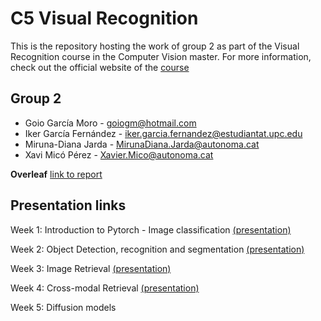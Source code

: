 # C5 Visual Recognition #
This is the repository hosting the work of group 2 as part of the Visual Recognition course in the Computer Vision master. For more information, check out the official website of the [course](https://mcv.uab.cat/c5-visual-recognition/)

## Group 2 ##
* Goio García Moro - goiogm@hotmail.com
* Iker García Fernández - iker.garcia.fernandez@estudiantat.upc.edu
* Miruna-Diana Jarda - MirunaDiana.Jarda@autonoma.cat
* Xavi Micó Pérez - Xavier.Mico@autonoma.cat

**Overleaf**
[link to report](https://www.overleaf.com/read/nkvrrpfjvkcd#5515d9)

**Presentation links**
----------------------
Week 1: Introduction to Pytorch - Image classification [(presentation)](https://www.canva.com/design/DAF9zKCwxqk/Nj-uTwDky7idcXGiRuz1Sw/edit?utm_content=DAF9zKCwxqk&utm_campaign=designshare&utm_medium=link2&utm_source=sharebutton)

Week 2: Object Detection, recognition and segmentation [(presentation)](https://www.canva.com/design/DAF-K9v6JfM/3KtCGdwvkE4bn4PzEaV9CA/view?utm_content=DAF-K9v6JfM&utm_campaign=designshare&utm_medium=link&utm_source=editor)

Week 3: Image Retrieval [(presentation)](https://www.canva.com/design/DAF_C630Oes/UVHSqzIAvl0ZtN13VOqL6A/view?utm_content=DAF_C630Oes&utm_campaign=designshare&utm_medium=link&utm_source=editor)

Week 4: Cross-modal Retrieval [(presentation)](https://www.canva.com/design/DAGBv7v79ow/OIz4DhNw2qjuBor9ov_GuQ/view?utm_content=DAGBv7v79ow&utm_campaign=designshare&utm_medium=link&utm_source=editor)

Week 5: Diffusion models
